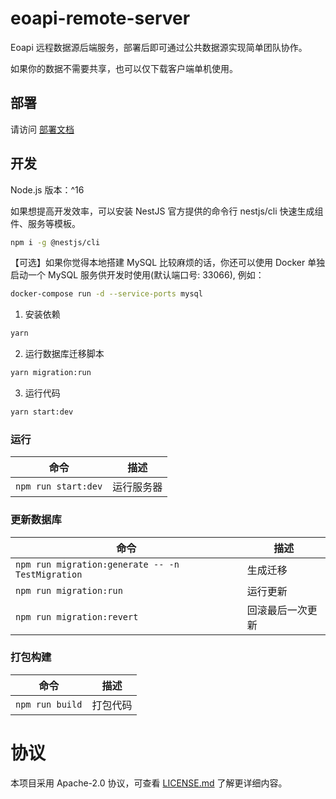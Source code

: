# eoapi-remote-server

Eoapi 远程数据源后端服务，部署后即可通过公共数据源实现简单团队协作。

如果你的数据不需要共享，也可以仅下载客户端单机使用。

## 部署
请访问 [部署文档](https://docs.eoapi.io/docs/storage.html)
## 开发
Node.js 版本：^16

如果想提高开发效率，可以安装 NestJS 官方提供的命令行 nestjs/cli 快速生成组件、服务等模板。

```bash
npm i -g @nestjs/cli
```

【可选】如果你觉得本地搭建 MySQL 比较麻烦的话，你还可以使用 Docker 单独启动一个 MySQL 服务供开发时使用(默认端口号: 33066), 例如：

```bash
docker-compose run -d --service-ports mysql
```

1. 安装依赖

```bash
yarn 
```

2. 运行数据库迁移脚本
```bash
yarn migration:run
```

3. 运行代码

```bash
yarn start:dev
```

### 运行

| 命令            | 描述       |
| --------------- | ---------- |
| `npm run start:dev` | 运行服务器 |

### 更新数据库

| 命令                                             | 描述             |
| ------------------------------------------------ | ---------------- |
| `npm run migration:generate -- -n TestMigration` | 生成迁移         |
| `npm run migration:run`                          | 运行更新         |
| `npm run migration:revert`                       | 回滚最后一次更新 |

### 打包构建

| 命令            | 描述     |
| --------------- | -------- |
| `npm run build` | 打包代码 |

# 协议

本项目采用 Apache-2.0 协议，可查看 [LICENSE.md](LICENSE) 了解更详细内容。
